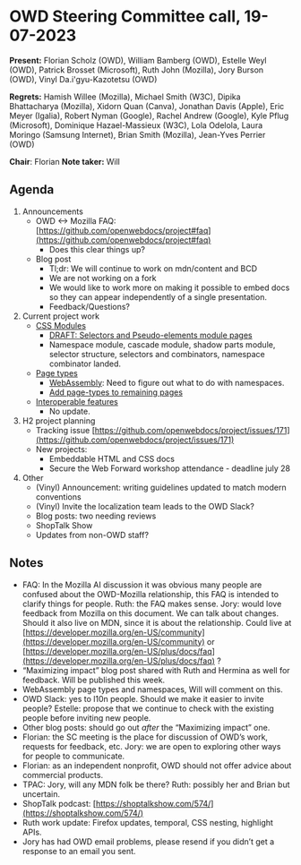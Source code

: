# OWD Steering Committee call, 19-07-2023

**Present:** Florian Scholz (OWD), William Bamberg (OWD), Estelle Weyl (OWD), Patrick Brosset (Microsoft), Ruth John (Mozilla), Jory Burson (OWD), Vinyl Da.i'gyu-Kazotetsu (OWD)

**Regrets:** Hamish Willee (Mozilla), Michael Smith (W3C), Dipika Bhattacharya (Mozilla), Xidorn Quan (Canva), Jonathan Davis (Apple), Eric Meyer (Igalia), Robert Nyman (Google), Rachel Andrew (Google), Kyle Pflug (Microsoft),  Dominique Hazael-Massieux (W3C),  Lola Odelola, Laura Moringo (Samsung Internet), Brian Smith (Mozilla), Jean-Yves Perrier (OWD)

**Chair**: Florian
**Note taker:** Will

## Agenda

1. Announcements
    - OWD &lt;-> Mozilla FAQ: [https://github.com/openwebdocs/project#faq](https://github.com/openwebdocs/project#faq)
        - Does this clear things up?
    - Blog post
        - Tl;dr: We will continue to work on mdn/content and BCD
        - We are not working on a fork
        - We would like to work more on making it possible to embed docs so they can appear independently of a single presentation.
        - Feedback/Questions?
2. Current project work
    - [CSS Modules](https://github.com/openwebdocs/project/issues/147)
        - [DRAFT: Selectors and Pseudo-elements module pages](https://github.com/mdn/content/pull/27590)
        - Namespace module, cascade module, shadow parts module, selector structure, selectors and combinators, namespace combinator landed.
    - [Page types](https://github.com/openwebdocs/project/issues/91)
        - [WebAssembly](https://github.com/mdn/content/pull/27737): Need to figure out what to do with namespaces.
        - [Add page-types to remaining pages](https://github.com/mdn/content/pull/27785)
    - [Interoperable features](https://github.com/openwebdocs/project/issues/153)
        - No update.
3. H2 project planning
    - Tracking issue [https://github.com/openwebdocs/project/issues/171](https://github.com/openwebdocs/project/issues/171)
    - New projects:
        - Embeddable HTML and CSS docs
        - Secure the Web Forward workshop attendance - deadline july 28
4. Other
    - (Vinyl) Announcement: writing guidelines updated to match modern conventions
    - (Vinyl) Invite the localization team leads to the OWD Slack?
    - Blog posts: two needing reviews
    - ShopTalk Show
    - Updates from non-OWD staff?

## Notes

- FAQ: In the Mozilla AI discussion it was obvious many people are confused about  the OWD-Mozilla relationship, this FAQ is intended to clarify things for people. Ruth: the FAQ makes sense. Jory: would love feedback from Mozilla on this document. We can talk about changes. Should it also live on MDN, since it is about the relationship. Could live at [https://developer.mozilla.org/en-US/community](https://developer.mozilla.org/en-US/community) or [https://developer.mozilla.org/en-US/plus/docs/faq](https://developer.mozilla.org/en-US/plus/docs/faq) ?
- “Maximizing impact” blog post shared with Ruth and Hermina as well for feedback. Will be published this week.
- WebAssembly page types and namespaces, Will will comment on this.
- OWD Slack: yes to l10n people. Should we make it easier to invite people? Estelle: propose that we continue to check with the existing people before inviting new people.
- Other blog posts: should go out _after_ the “Maximizing impact” one.
- Florian: the SC meeting is the place for discussion of OWD’s work, requests for feedback, etc. Jory: we are open to exploring other ways for people to communicate. 
- Florian: as an independent nonprofit, OWD should not offer advice about commercial products.
- TPAC: Jory, will any MDN folk be there? Ruth: possibly her and Brian but uncertain.
- ShopTalk podcast: [https://shoptalkshow.com/574/](https://shoptalkshow.com/574/)
- Ruth work update: Firefox updates, temporal, CSS nesting, highlight APIs.
- Jory has had OWD email problems, please resend if you didn’t get a response to an email you sent.
